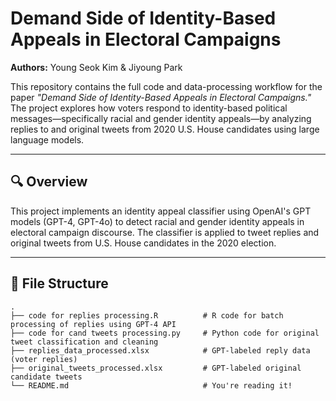 # Demand Side of Identity-Based Appeals in Electoral Campaigns

**Authors:** Young Seok Kim & Jiyoung Park  

This repository contains the full code and data-processing workflow for the paper _"Demand Side of Identity-Based Appeals in Electoral Campaigns."_ The project explores how voters respond to identity-based political messages—specifically racial and gender identity appeals—by analyzing replies to and original tweets from 2020 U.S. House candidates using large language models.

---

## 🔍 Overview

This project implements an identity appeal classifier using OpenAI's GPT models (GPT-4, GPT-4o) to detect racial and gender identity appeals in electoral campaign discourse. The classifier is applied to tweet replies and original tweets from U.S. House candidates in the 2020 election.

---

## 📁 File Structure

```text
.
├── code for replies processing.R          # R code for batch processing of replies using GPT-4 API
├── code for cand tweets processing.py     # Python code for original tweet classification and cleaning
├── replies_data_processed.xlsx            # GPT-labeled reply data (voter replies)
├── original_tweets_processed.xlsx         # GPT-labeled original candidate tweets
└── README.md                              # You're reading it!
